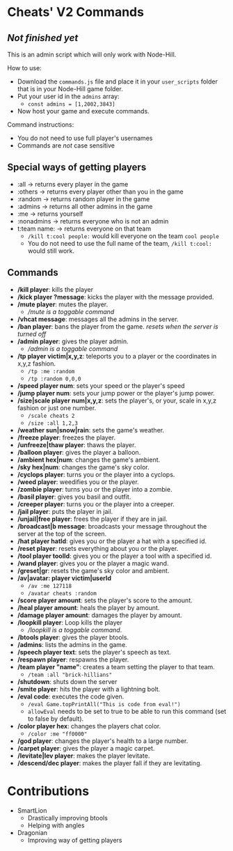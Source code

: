 # Cheats' V2 Commands

## *Not finished yet*

This is an admin script which will only work with Node-Hill.

How to use:
- Download the `commands.js` file and place it in your `user_scripts` folder that is in your Node-Hill game folder.
- Put your user id in the `admins` array:
    - `const admins = [1,2002,3843]`
- Now host your game and execute commands.


Command instructions:
- You do not need to use full player's usernames
- Commands are *not* case sensitive


## Special ways of getting players
- :all -> returns every player in the game
- :others -> returns every player other than you in the game
- :random -> returns random player in the game
- :admins -> returns all other admins in the game
- :me -> returns yourself
- :nonadmins -> returns everyone who is not an admin
- t:team name: -> returns everyone on that team
    - `/kill t:cool people:` would kill everyone on the team `cool people`
    - You do not need to use the full name of the team, `/kill t:cool:` would still work.

## Commands
- **/kill player**: kills the player
- **/kick player ?message**: kicks the player with the message provided.
- **/mute player**: mutes the player.
    -  */mute is a toggable command*
- **/vhcat message**: messages all the admins in the server.
- **/ban player**: bans the player from the game. *resets when the server is turned off*
- **/admin player**: gives the player admin.
    -  */admin is a toggable command*
- **/tp player victim|x,y,z**: teleports you to a player or the coordinates in x,y,z fashion.
    - `/tp :me :random`
    - `/tp :random 0,0,0`
- **/speed player num**: sets your speed or the player's speed
- **/jump player num**: sets your jump power or the player's jump power.
- **/size|scale player num|x,y,z**: sets the player's, or your, scale in x,y,z fashion or just one number.
    - `/scale cheats 2`
    - `/size :all 1,2,3`
- **/weather sun|snow|rain**: sets the game's weather.
- **/freeze player**: freezes the player.
- **/unfreeze|thaw player**: thaws the player.
- **/balloon player**: gives the player a balloon.
- **/ambient hex|num**: changes the game's ambient.
- **/sky hex|num**: changes the game's sky color.
- **/cyclops player**: turns you or the player into a cyclops.
- **/weed player**: weedifies you or the player.
- **/zombie player**: turns you or the player into a zombie.
- **/basil player**: gives you basil and outfit.
- **/creeper player**: turns you or the player into a creeper.
- **/jail player**: puts the player in jail.
- **/unjail|free player**: frees the player if they are in jail.
- **/broadcast|b message**: broadcasts your message throughout the server at the top of the screen.
- **/hat player hatId**: gives you or the player a hat with a specified id.
- **/reset player**: resets everything about you or the player.
- **/tool player toolId**: gives you or the player a tool with a specified id.
- **/wand player**: gives you or the player a magic wand.
- **/greset|gr**: resets the game's sky color and ambient.
- **/av|avatar: player victim|userId**
    - `/av :me 127118`
    - `/avatar cheats :random`
- **/score player amount**: sets the player's score to the amount.
- **/heal player amount**: heals the player by amount.
- **/damage player amount**: damages the player by amount.
- **/loopkill player**: Loop kills the player
    -  */loopkill is a toggable command*. 
- **/btools player**: gives the player btools.
- **/admins**: lists the admins in the game.
- **/speech player text**: sets the player's speech as text.
- **/respawn player**: respawns the player.
- **/team player "name"**: creates a team setting the player to that team.
    - `/team :all "brick-hillians"`
- **/shutdown**: shuts down the server
- **/smite player**: hits the player with a lightning bolt.
- **/eval code**: executes the code given.
    - `/eval Game.topPrintAll("This is code from eval!")`
    - `allowEval` needs to be set to true to be able to run this command (set to false by default).
- **/color player hex**: changes the players chat color.
    - `/color :me "ff0000"`
- **/god player**: changes the player's health to a large number.
- **/carpet player**: gives the player a magic carpet.
- **/levitate|lev player**: makes the player levitate.
- **/descend/dec player**: makes the player fall if they are levitating.

# Contributions
- SmartLion
    - Drastically improving btools
    - Helping with angles
- Dragonian
    - Improving way of getting players
